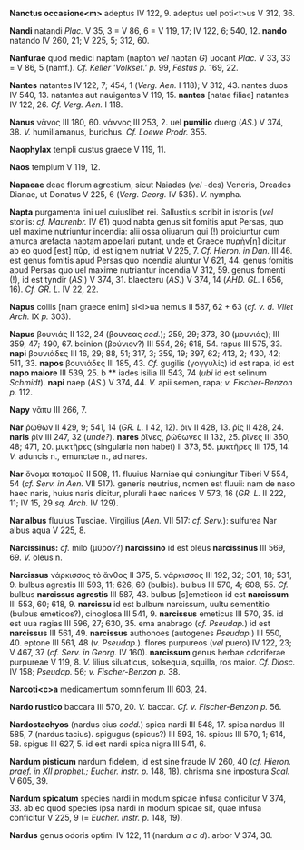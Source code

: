 **Nanctus occasione\<m\>** adeptus IV 122, 9. adeptus uel poti\<t\>us V
312, 36.

**Nandi** natandi *Plac.* V 35, 3 = V 86, 6 = V 119, 17; IV 122, 6; 540,
12. **nando** natando IV 260, 21; V 225, 5; 312, 60.

**Nanfurae** quod medici naptam (napton *vel* naptan *G*) uocant *Plac.*
V 33, 33 = V 86, 5 (namf.). *Cf. Keller 'Volkset.' p.* 99, *Festus p.*
169, 22.

**Nantes** natantes IV 122, 7; 454, 1 (*Verg. Aen.* I 118); V 312, 43.
nantes duos IV 540, 13. natantes aut nauigantes V 119, 15. **nantes**
[natae filiae] natantes IV 122, 26. *Cf. Verg. Aen.* I 118.

**Nanus** νᾶνος III 180, 60. νάννος III 253, 2. uel **pumilio** duerg
(*AS.*) V 374, 38. *V.* humiliamanus, burichus. *Cf. Loewe Prodr.* 355.

**Naophylax** templi custus graece V 119, 11.

**Naos** templum V 119, 12.

**Napaeae** deae florum agrestium, sicut Naiadas (*vel* -des) Veneris,
Oreades Dianae, ut Donatus V 225, 6 (*Verg. Ge­org.* IV 535). *V.*
nympha.

**Napta** purgamenta lini uel cuiuslibet rei. Sallustius scribit in
istoriis (*vel* storiis: *cf. Maurenbr.* IV 61) quod nabta genus sit
fomitis aput Persas, quo uel maxime nutriuntur incendia: alii ossa
oliuarum qui (!) proiciuntur cum amurca arefacta naptam appellari
putant, unde et Graece πυρὴν[η] dicitur ab eo quod [est] πῦρ, id est
ignem nutriat V 225, 7. *Cf. Hieron. in Dan.* III 46. est genus fomitis
apud Persas quo incendia aluntur V 621, 44. genus fomitis apud Persas
quo uel maxime nutriantur incendia V 312, 59. genus fomenti (!), id est
tyndir (*AS.*) V 374, 31. blaecteru (*AS.*) V 374, 14 (*AHD. GL.* I 656,
16). *Cf. GR. L.* IV 22, 22.

**Napus** collis [nam graece enim] si\<l\>ua nemus II 587, 62 + 63
(*cf. v. d. Vliet Arch.* IX *p.* 303).

**Napus** βουνιάς II 132, 24 (βουνεας *cod.*); 259, 29; 373, 30
(μουνιάς); III 359, 47; 490, 67. boinion (βούνιον?) III 554, 26; 618,
54. rapus III 575, 33. **napi** βουνιάδες III 16, 29; 88, 51; 317, 3;
359, 19; 397, 62; 413, 2; 430, 42; 511, 33. **napos** βουνιάδες III 185,
43. *Cf.* gugilis (γογγυλίς) id est rapa, id est **napo maiore** III
539, 25. b \*\* iades isilia III 543, 74 (*ubi* id est selinum
*Schmidt*). **napi** naep (*AS.*) V 374, 44. *V.* apii semen, rapa; *v.*
*Fischer-Benzon p.* 112.

**Napy** νᾶπυ III 266, 7.

**Nar** ῥώθων II 429, 9; 541, 14 (*GR. L.* I 42, 12). ῥιν II 428, 13.
ῥίς II 428, 24. **naris** ῥίν III 247, 32 (*unde?*). **nares** ῥῖνες,
ῥώθωνες II 132, 25. ῥῖνες III 350, 48; 471, 20. μυκτῆρες (singularia non
habet) II 373, 55. μυκτῆρες III 175, 14. *V.* aduncis n., emunctae n.,
ad nares.

**Nar** ὄνομα ποταμοῦ II 508, 11. fluuius Narniae qui coniungitur Tiberi
V 554, 54 (*cf. Serv. in Aen.* VII 517). generis neutrius, nomen est
fluuii: nam de naso haec naris, huius naris dicitur, plurali haec
narices V 573, 16 (*GR. L.* II 222, 11; IV 15, 29 *sq. Arch.* IV 129).

**Nar albus** fluuius Tusciae. Virgilius (*Aen.* VII 517: *cf. Serv.*):
sulfurea Nar albus aqua V 225, 8.

**Narcissinus:** *cf.* milo (μύρον?) **narcissino** id est oleus
**narcissinus** III 569, 69. *V.* oleus n.

**Narcissus** νάρκισσος τὸ ἄνθος II 375, 5. νάρκισσος III 192, 32; 301,
18; 531, 9. bulbus agrestis III 593, 11; 626, 69 (bulbis). bulbus III
570, 4; 608, 55. *Cf.* bulbus **narcissus agrestis** III 587, 43. bulbus
[s]emeticon id est **narcissum** III 553, 60; 618, 9. **narcissu** id
est bulbum narcissum, uultu sementitio (bulbus emeticos?), cinoglosa III
541, 9. **narcissus** emeticus III 570, 35. id est uua ragias III 596,
27; 630, 35. ema anabrago (*cf. Pseudap.*) id est **narcissus** III 561,
49. **narcissus** authonoes (autogenes *Pseudap.*) III 550, 40. eptone
III 561, 48 (*v. Pseudap.*). flores purpureos (*vel* puero) IV 122,
23; V 467, 37 (*cf. Serv. in Georg.* IV 160). **narcissum** genus herbae
odoriferae purpureae V 119, 8. *V.* lilius siluaticus, solsequia,
squilla, ros maior. *Cf. Diosc.* IV 158; *Pseudap.* 56; *v.*
*Fischer-Benzon p.* 38.

**Narcoti\<c\>a** medicamentum somniferum III 603, 24.

**Nardo rustico** baccara III 570, 20. *V.* baccar. *Cf. v.
Fischer-Benzon p.* 56.

**Nardostachyos** (nardus cius *codd.*) spica nardi III 548, 17. spica
nardus III 585, 7 (nardus tacius). spigugus (spicus?) III 593, 16.
spicus III 570, 1; 614, 58. spigus III 627, 5. id est nardi spica nigra
III 541, 6.

**Nardum pisticum** nardum fidelem, id est sine fraude IV 260, 40 (*cf.
Hieron. praef. in XII prophet.; Eucher. instr. p.* 148, 18). chrisma
sine inpostura *Scal.* V 605, 39.

**Nardum spicatum** species nardi in modum spicae infusa conficitur V
374, 33. ab eo quod species ipsa nardi in modum spicae sit, quae infusa
conficitur V 225, 9 (= *Eucher. instr. p.* 148, 19).

**Nardus** genus odoris optimi IV 122, 11 (nardum *a c d*). arbor V 374,
30.
